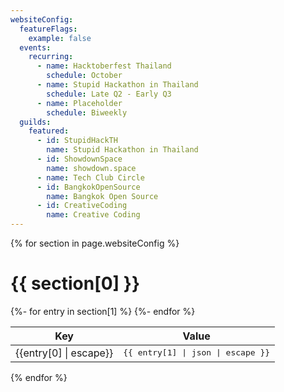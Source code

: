 ```yaml
---
websiteConfig:
  featureFlags:
    example: false
  events:
    recurring:
      - name: Hacktoberfest Thailand
        schedule: October
      - name: Stupid Hackathon in Thailand
        schedule: Late Q2 - Early Q3
      - name: Placeholder
        schedule: Biweekly
  guilds:
    featured:
      - id: StupidHackTH
        name: Stupid Hackathon in Thailand
      - id: ShowdownSpace
        name: showdown.space
      - name: Tech Club Circle
      - id: BangkokOpenSource
        name: Bangkok Open Source
      - id: CreativeCoding
        name: Creative Coding
---
```


{% for section in page.websiteConfig %}

# {{ section[0] }}

<table><thead><tr><th>Key</th><th>Value</th></tr></thead><tbody>
{%- for entry in section[1] %}
<tr><td>{{entry[0] | escape}}</td><td><tt>{{ entry[1] | json | escape }}</tt></td></tr>
{%- endfor %}
</tbody></table>

{% endfor %}